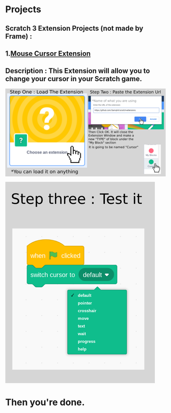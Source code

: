 # Projects

## **Scratch 3 Extension Projects (not made by Frame) :**

## 1.**[Mouse Cursor Extension](https://github.com/Samq64/scratch-extensions)**

## Description : This Extension will allow you to change your cursor in your Scratch game. 

![Mouse Cursor Extension](https://raw.githubusercontent.com/FrameTuning/Frame/gh-pages/assets/Steps1-2.png)

![Mouse Cursor Extension](https://raw.githubusercontent.com/FrameTuning/Frame/gh-pages/assets/Step3.png)

# Then you're done.


